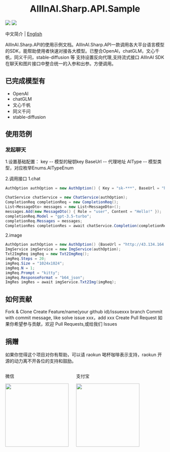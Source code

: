 ﻿<div align="center">
	<h1>AllInAI.Sharp.API.Sample</h1>
</div>

![](https://img.shields.io/github/stars/raokun/AllInAI.Sharp.API.Sample) ![](https://img.shields.io/github/forks/raokun/AllInAI.Sharp.API.Sample)

中文简介 | [English](README.md)

AllInAI.Sharp.API的使用示例文档。AllInAI.Sharp.API一款调用各大平台语言模型的SDK，能帮助使用者快速对接各大模型。已整合OpenAI，chatGLM，文心千帆，同义千问，stable-diffusion 等
支持设置反向代理,支持流式接口
AllInAI SDK 在聊天和图片接口中整合统一的入参和出参。方便调用。
## 已完成模型有
* OpenAI
* chatGLM
* 文心千帆
* 同义千问
* stable-diffusion

## 使用范例
### 发起聊天

1.设置基础配置：
key -- 模型的秘钥key
BaseUrl -- 代理地址
AIType -- 模型类型，对应枚举Enums.AITypeEnum

2.调用接口
1.chat
```c#
AuthOption authOption = new AuthOption() { Key = "sk-***", BaseUrl = "https://api.openai.com", AIType = Enums.AITypeEnum.OpenAi };

ChatService chatService = new ChatService(authOption);
CompletionReq completionReq = new CompletionReq();
List<MessageDto> messages = new List<MessageDto>();
messages.Add(new MessageDto() { Role = "user", Content = "Hello!" });
completionReq.Model = "gpt-3.5-turbo";
completionReq.Messages = messages;
CompletionRes completionRes = await chatService.Completion(completionReq);

```
2.image
```c#
AuthOption authOption = new AuthOption() {BaseUrl = "http://43.134.164.127:77", AIType = Enums.AITypeEnum.SD };
ImgService imgService = new ImgService(authOption);
Txt2ImgReq imgReq = new Txt2ImgReq();
imgReq.Steps = 20;
imgReq.Size = "1024x1024";
imgReq.N = 1;
imgReq.Prompt = "kitty";
imgReq.ResponseFormat = "b64_json";
ImgRes imgRes = await imgService.Txt2Img(imgReq);

```

## 如何贡献
Fork & Clone
Create Feature/name(your github id)/issuexxx branch
Commit with commit message, like solve issue xxx，add xxx
Create Pull Request
如果你希望参与贡献，欢迎 Pull Requests,或给我们 Issues
## 捐赠

如果你觉得这个项目对你有帮助，可以请 raokun 喝杯咖啡表示支持，raokun 开源的动力离不开各位的支持和鼓励。

  <div style="display:flex;">
  	<div style="padding-right:24px;">
  		<p>微信</p>
      <img src="https://www.raokun.top/upload/2023/04/%E5%BE%AE%E4%BF%A1%E6%94%B6%E6%AC%BE.jpg" style="width:200px" />
  	</div>
	<div style="padding-right:24px;">
  		<p>支付宝</p>
      <img src="https://www.raokun.top/upload/2023/04/%E6%94%AF%E4%BB%98%E5%AE%9D%E6%94%B6%E6%AC%BE.jpg" style="width:200px" />
  	</div>
  </div>

